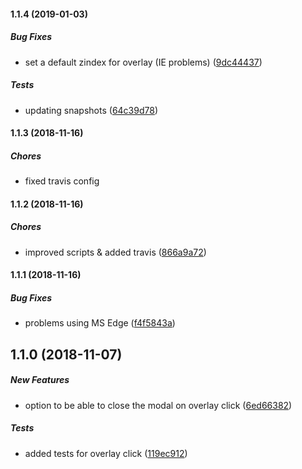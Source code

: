 #### 1.1.4 (2019-01-03)

##### Bug Fixes

*  set a default zindex for overlay (IE problems) ([9dc44437](https://github.com/totvs-store/react-modalora/commit/9dc444378a9f2124b29aa2d7bd57dfbde085eb66))

##### Tests

*  updating snapshots ([64c39d78](https://github.com/totvs-store/react-modalora/commit/64c39d7825595153497703e93afb5e32da37e864))

#### 1.1.3 (2018-11-16)

##### Chores

*  fixed travis config

#### 1.1.2 (2018-11-16)

##### Chores

*  improved scripts & added travis ([866a9a72](https://github.com/totvs-store/react-modalora/commit/866a9a72555a3efe191a2a86aab64a74d7cbd667))

#### 1.1.1 (2018-11-16)

##### Bug Fixes

*  problems using MS Edge ([f4f5843a](https://github.com/totvs-store/react-modalora/commit/f4f5843ae0b5eda5a34f6f6f773222bc31400f5f))

## 1.1.0 (2018-11-07)

##### New Features

*  option to be able to close the modal on overlay click ([6ed66382](https://github.com/totvs-store/react-modalora/commit/6ed663824b2d1b43ac388795a3a2cdf141deadfa))

##### Tests

*  added tests for overlay click ([119ec912](https://github.com/totvs-store/react-modalora/commit/119ec91245284a57d6a63ba2b7a97c04658a3f01))
